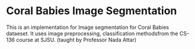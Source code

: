 # Coral Babies Image Segmentation

This is an implementation for Image segmentation for Coral Babies dataeset. It uses image preprocessing, classification methodsfrom the CS-136 course at SJSU. (taught by Professor Nada Attar)

